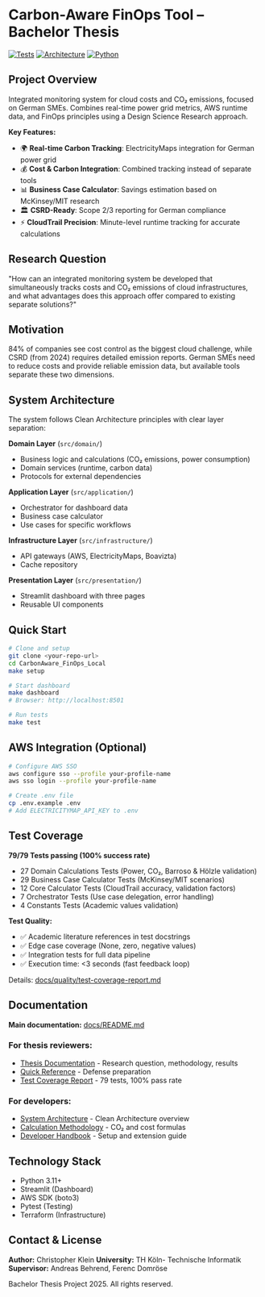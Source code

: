 # Carbon-Aware FinOps Tool – Bachelor Thesis

[![Tests](https://img.shields.io/badge/tests-79%2F79%20passing-brightgreen)]()
[![Architecture](https://img.shields.io/badge/architecture-Clean%20Architecture-blue)]()
[![Python](https://img.shields.io/badge/python-3.11%2B-blue)]()

## Project Overview

Integrated monitoring system for cloud costs and CO₂ emissions, focused on German SMEs. Combines real-time power grid metrics, AWS runtime data, and FinOps principles using a Design Science Research approach.

**Key Features:**
- 🌍 **Real-time Carbon Tracking**: ElectricityMaps integration for German power grid
- 💰 **Cost & Carbon Integration**: Combined tracking instead of separate tools
- 📊 **Business Case Calculator**: Savings estimation based on McKinsey/MIT research
- 🏛️ **CSRD-Ready**: Scope 2/3 reporting for German compliance
- ⚡ **CloudTrail Precision**: Minute-level runtime tracking for accurate calculations

## Research Question

"How can an integrated monitoring system be developed that simultaneously tracks costs and CO₂ emissions of cloud infrastructures, and what advantages does this approach offer compared to existing separate solutions?"

## Motivation

84% of companies see cost control as the biggest cloud challenge, while CSRD (from 2024) requires detailed emission reports. German SMEs need to reduce costs and provide reliable emission data, but available tools separate these two dimensions.

## System Architecture

The system follows Clean Architecture principles with clear layer separation:

**Domain Layer** (`src/domain/`)
- Business logic and calculations (CO₂ emissions, power consumption)
- Domain services (runtime, carbon data)
- Protocols for external dependencies

**Application Layer** (`src/application/`)
- Orchestrator for dashboard data
- Business case calculator
- Use cases for specific workflows

**Infrastructure Layer** (`src/infrastructure/`)
- API gateways (AWS, ElectricityMaps, Boavizta)
- Cache repository

**Presentation Layer** (`src/presentation/`)
- Streamlit dashboard with three pages
- Reusable UI components

## Quick Start

```bash
# Clone and setup
git clone <your-repo-url>
cd CarbonAware_FinOps_Local
make setup

# Start dashboard
make dashboard
# Browser: http://localhost:8501

# Run tests
make test
```

## AWS Integration (Optional)

```bash
# Configure AWS SSO
aws configure sso --profile your-profile-name
aws sso login --profile your-profile-name

# Create .env file
cp .env.example .env
# Add ELECTRICITYMAP_API_KEY to .env
```

## Test Coverage
**79/79 Tests passing (100% success rate)**
- 27 Domain Calculations Tests (Power, CO₂, Barroso & Hölzle validation)
- 29 Business Case Calculator Tests (McKinsey/MIT scenarios)
- 12 Core Calculator Tests (CloudTrail accuracy, validation factors)
- 7 Orchestrator Tests (Use case delegation, error handling)
- 4 Constants Tests (Academic values validation)

**Test Quality:**
- ✅ Academic literature references in test docstrings
- ✅ Edge case coverage (None, zero, negative values)
- ✅ Integration tests for full data pipeline
- ✅ Execution time: <3 seconds (fast feedback loop)

Details: [docs/quality/test-coverage-report.md](docs/quality/test-coverage-report.md)

## Documentation

**Main documentation:** [docs/README.md](docs/README.md)

### For thesis reviewers:
- [Thesis Documentation](docs/research/thesis-documentation.md) - Research question, methodology, results
- [Quick Reference](docs/thesis/quick-reference.md) - Defense preparation
- [Test Coverage Report](docs/quality/test-coverage-report.md) - 79 tests, 100% pass rate

### For developers:
- [System Architecture](docs/architecture/system-architecture.md) - Clean Architecture overview
- [Calculation Methodology](docs/methodology/calculations.md) - CO₂ and cost formulas
- [Developer Handbook](docs/user/developer-handbook.md) - Setup and extension guide

## Technology Stack

- Python 3.11+
- Streamlit (Dashboard)
- AWS SDK (boto3)
- Pytest (Testing)
- Terraform (Infrastructure)

## Contact & License

**Author:** Christopher Klein
**University:** TH Köln- Technische Informatik
**Supervisor:** Andreas Behrend, Ferenc Domröse

Bachelor Thesis Project 2025. All rights reserved.
